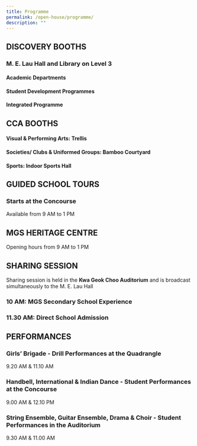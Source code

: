 ```yaml
---
title: Programme
permalink: /open-house/programme/
description: ""
---
```

## DISCOVERY BOOTHS 
### M. E. Lau Hall and Library on Level 3
#### Academic Departments
#### Student Development Programmes
#### Integrated Programme


## CCA BOOTHS
#### Visual &amp; Performing Arts: Trellis
#### Societies/ Clubs &amp; Uniformed Groups: Bamboo Courtyard
#### Sports: Indoor Sports Hall


## GUIDED SCHOOL TOURS 
### Starts at the Concourse
Available from 9 AM to 1 PM


## MGS HERITAGE CENTRE
Opening hours from 9 AM to 1 PM


## SHARING SESSION
Sharing session is held in the **Kwa Geok Choo Auditorium** and is broadcast simultaneously to the M. E. Lau Hall  
### 10 AM: MGS Secondary School Experience 
### 11.30 AM: Direct School Admission


## PERFORMANCES
### Girls’ Brigade - Drill Performances at the Quadrangle
9.20 AM & 11.10 AM

### Handbell, International &amp; Indian Dance - Student Performances at the Concourse
9.00 AM & 12.10 PM

### String Ensemble, Guitar Ensemble, Drama &amp; Choir  - Student Performances in the Auditorium
9.30 AM & 11.00 AM